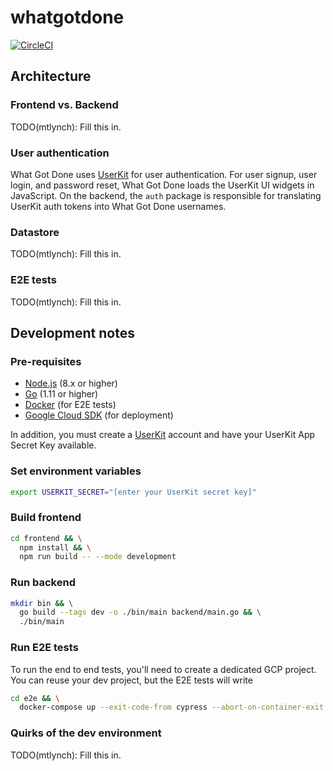 # whatgotdone

[![CircleCI](https://circleci.com/gh/mtlynch/whatgotdone.svg?style=svg&circle-token=180495ad17cc0343547e430e81d28b66ff87e9f4)](https://circleci.com/gh/mtlynch/whatgotdone)

## Architecture

### Frontend vs. Backend

TODO(mtlynch): Fill this in.

### User authentication

What Got Done uses [UserKit](https://docs.userkit.io/) for user authentication. For user signup, user login, and password reset, What Got Done loads the UserKit UI widgets in JavaScript. On the backend, the `auth` package is responsible for translating UserKit auth tokens into What Got Done usernames.

### Datastore

TODO(mtlynch): Fill this in.

### E2E tests

TODO(mtlynch): Fill this in.

## Development notes

### Pre-requisites

* [Node.js](https://nodejs.org/) (8.x or higher)
* [Go](https://golang.org/dl/) (1.11 or higher)
* [Docker](https://www.docker.com/) (for E2E tests)
* [Google Cloud SDK](https://cloud.google.com/sdk/install) (for deployment)

In addition, you must create a [UserKit](https://userkit.io/) account and have your UserKit App Secret Key available.

### Set environment variables

```bash
export USERKIT_SECRET="[enter your UserKit secret key]"
```

### Build frontend

```bash
cd frontend && \
  npm install && \
  npm run build -- --mode development
```

### Run backend

```bash
mkdir bin && \
  go build --tags dev -o ./bin/main backend/main.go && \
  ./bin/main
```

### Run E2E tests

To run the end to end tests, you'll need to create a dedicated GCP project. You can reuse your dev project, but the E2E tests will write

```bash
cd e2e && \
  docker-compose up --exit-code-from cypress --abort-on-container-exit --build
```

### Quirks of the dev environment

TODO(mtlynch): Fill this in.